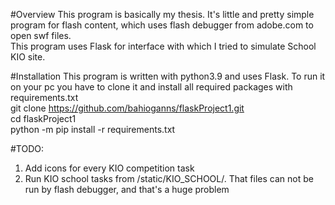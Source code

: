 #Overview
This program is basically my thesis. It's little and pretty simple program for flash content, which uses flash debugger from adobe.com to open swf files.  
This program uses Flask for interface with which I tried to simulate School KIO site.  

#Installation
This program is written with python3.9 and uses Flask.
To run it on your pc you have to clone it and install all required packages with requirements.txt  
git clone https://github.com/bahioganns/flaskProject1.git  
cd flaskProject1  
python -m pip install -r requirements.txt



#TODO: 
1. Add icons for every KIO competition task
2. Run KIO school tasks from /static/KIO_SCHOOL/. That files can not be run by flash debugger, and that's a huge problem